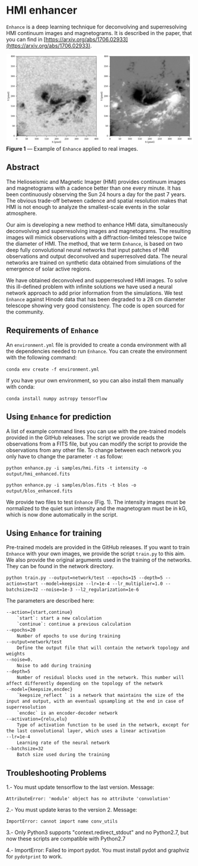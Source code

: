 # HMI enhancer

`Enhance` is a deep learning technique for deconvolving and superresolving HMI continuum images and magnetograms. It is described in the paper, that you can find in [https://arxiv.org/abs/1706.02933](https://arxiv.org/abs/1706.02933).

![example](docs/imagen.gif?raw=true "")
**Figure 1** — Example of `Enhance` applied to real images.

## Abstract

The Helioseismic and Magnetic Imager (HMI) provides continuum images and magnetograms with a cadence better than one every minute. It has been continuously observing the Sun 24 hours a day for the past 7 years. The obvious trade-off between cadence and spatial resolution makes that HMI is not enough to analyze the smallest-scale events in the solar atmosphere.
 
Our aim is developing a new method to enhance HMI data, simultaneously deconvolving and superresolving images and magnetograms. The resulting images will mimick observations with a diffraction-limited telescope twice the diameter of HMI. The method, that we term `Enhance`, is based on two deep fully convolutional neural networks that input patches of HMI observations and output deconvolved and superresolved data. The neural networks are trained on synthetic data obtained from simulations of the emergence of solar active regions.
 
We have obtained deconvolved and supperresolved HMI images. To solve this ill-defined problem with infinite solutions we have used a neural network approach to add prior information from the simulations. We test `Enhance` against Hinode data that has been degraded to a 28 cm diameter telescope showing very good consistency. The code is open sourced for the community.


## Requirements of `Enhance`

An `environment.yml` file is provided to create a conda environment with all the dependencies needed to run `Enhance`. You can create the environment with the following command:

```conda env create -f environment.yml```

If you have your own environment, so you can also install them manually with conda:

```conda install numpy astropy tensorflow```



## Using `Enhance` for prediction

A list of example command lines you can use with the pre-trained models provided in the GitHub releases. The script we provide reads the observations from a FITS file, but you can modify the script to provide the observations from any other file. To change between each network you only have to change the parameter `-t` as follow:

```
python enhance.py -i samples/hmi.fits -t intensity -o output/hmi_enhanced.fits
```

```
python enhance.py -i samples/blos.fits -t blos -o output/blos_enhanced.fits
```

We provide two files to test `Enhance` (Fig. 1). The intensity images must be normalized to the quiet sun intensity and the magnetogram must be in kG, which is now done automatically in the script.

## Using `Enhance` for training

Pre-trained models are provided in the GitHub releases. If you want to train `Enhance` with your own images, we provide the script `train.py` to this aim. We also provide the original arguments used in the training of the networks. They can be found in the network directory.

```
python train.py --output=network/test --epochs=15 --depth=5 --action=start --model=keepsize --lr=1e-4 --lr_multiplier=1.0 --batchsize=32 --noise=1e-3 --l2_regularization=1e-6
```

The parameters are described here:


    --action={start,continue}
        `start`: start a new calculation
        `continue`: continue a previous calculation
    --epochs=20
        Number of epochs to use during training
    --output=network/test 
        Define the output file that will contain the network topology and weights
    --noise=0.
        Noise to add during training
    --depth=5
        Number of residual blocks used in the network. This number will affect differently depending on the topology of the network
    --model={keepsize,encdec}
        `keepsize_reflect ` is a network that maintains the size of the input and output, with an eventual upsampling at the end in case of superresolution
        `encdec` is an encoder-decoder network
    --activation={relu,elu}
        Type of activation function to be used in the network, except for the last convolutional layer, which uses a linear activation
    --lr=1e-4
        Learning rate of the neural network
    --batchsize=32
        Batch size used during the training


## Troubleshooting Problems

1.- You must update tensorflow to the last version. Message:
```
AttributeError: 'module' object has no attribute 'convolution'
```

2.- You must update keras to the version 2. Message:
```
ImportError: cannot import name conv_utils
```

3.- Only Python3 supports "context.redirect_stdout" and no Python2.7, but now
these scripts are compatible with Python2.7

4.- ImportError: Failed to import pydot. You must install pydot and graphviz for `pydotprint` to work.
